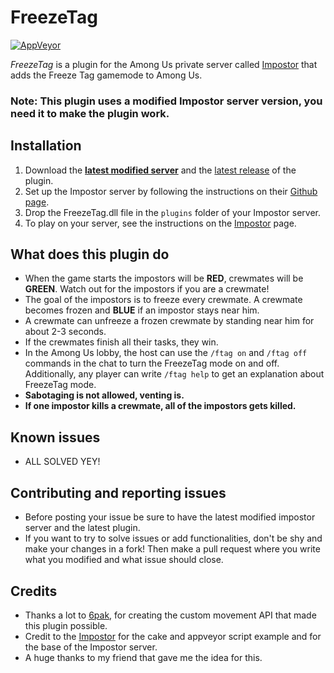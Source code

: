 FreezeTag
=========

[![AppVeyor](https://ci.appveyor.com/api/projects/status/2xv760q7g0payy74/branch/master?svg=true)](https://ci.appveyor.com/project/LorenzoPapi/freezetag/branch/master)

*FreezeTag* is a plugin for the Among Us private server called [Impostor](https://github.com/Impostor/Impostor) that adds the Freeze Tag gamemode to Among Us.

### **Note: This plugin uses a modified Impostor server version, you need it to make the plugin work.**

## Installation
1. Download the **[latest modified server](https://ci.appveyor.com/project/LorenzoPapi/freezetag/branch/master/artifacts)** and the [latest release](https://ci.appveyor.com/project/LorenzoPapi/freezetag/branch/master/artifacts) of the plugin.
2. Set up the Impostor server by following the instructions on their [Github page](https://github.com/Impostor/Impostor).
3. Drop the FreezeTag.dll file in the `plugins` folder of your Impostor server.
4. To play on your server, see the instructions on the [Impostor](https://github.com/Impostor/Impostor) page.

## What does this plugin do
- When the game starts the impostors will be **RED**, crewmates will be **GREEN**. Watch out for the impostors if you are a crewmate!
- The goal of the impostors is to freeze every crewmate. A crewmate becomes frozen and **BLUE** if an impostor stays near him.
- A crewmate can unfreeze a frozen crewmate by standing near him for about 2-3 seconds.
- If the crewmates finish all their tasks, they win.
- In the Among Us lobby, the host can use the `/ftag on` and `/ftag off` commands in the chat to turn the FreezeTag mode on and off. Additionally, any player can write `/ftag help` to get an explanation about FreezeTag mode.
- **Sabotaging is not allowed, venting is.**
- **If one impostor kills a crewmate, all of the impostors gets killed.**

## Known issues
- ALL SOLVED YEY!

## Contributing and reporting issues
- Before posting your issue be sure to have the latest modified impostor server and the latest plugin.
- If you want to try to solve issues or add functionalities, don't be shy and make your changes in a fork! Then make a pull request where you write what you modified and what issue should close.

## Credits
- Thanks a lot to [6pak](https://github.com/6pak), for creating the custom movement API that made this plugin possible.
- Credit to the [Impostor](https://github.com/Impostor/Impostor) for the cake and appveyor script example and for the base of the Impostor server.
- A huge thanks to my friend that gave me the idea for this.
